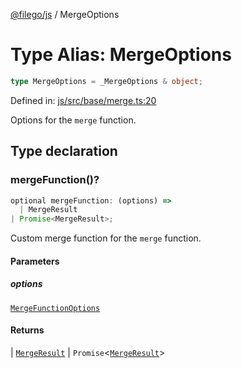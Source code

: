 [@filego/js](../README.md) / MergeOptions

# Type Alias: MergeOptions

```ts
type MergeOptions = _MergeOptions & object;
```

Defined in: [js/src/base/merge.ts:20](https://github.com/alpheustangs/filego.js/blob/2a25fe3fdc1a0816f27fbb873f77aac511984242/packages/js/src/base/merge.ts#L20)

Options for the `merge` function.

## Type declaration

### mergeFunction()?

```ts
optional mergeFunction: (options) => 
  | MergeResult
| Promise<MergeResult>;
```

Custom merge function for the `merge` function.

#### Parameters

##### options

[`MergeFunctionOptions`](MergeFunctionOptions.md)

#### Returns

  \| [`MergeResult`](MergeResult.md)
  \| `Promise`\<[`MergeResult`](MergeResult.md)\>

